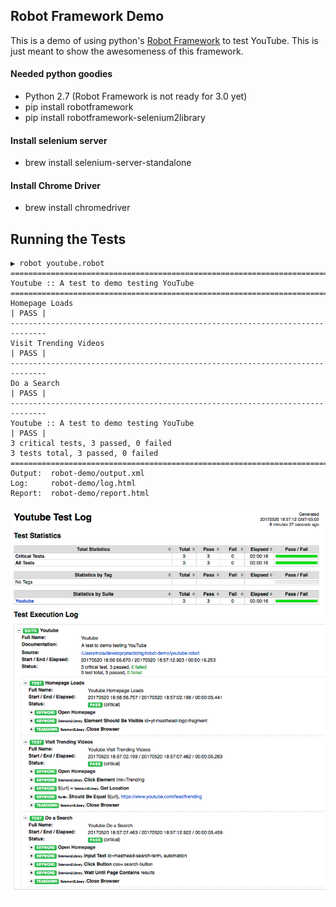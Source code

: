 ## Robot Framework Demo

This is a demo of using python's [Robot Framework](http://robotframework.org/) to test YouTube. This is just meant to show the awesomeness of this framework.

#### Needed python goodies
* Python 2.7 (Robot Framework is not ready for 3.0 yet)
* pip install robotframework
* pip install robotframework-selenium2library

#### Install selenium server
* brew install selenium-server-standalone

#### Install Chrome Driver
* brew install chromedriver 


## Running the Tests 

```
▶ robot youtube.robot
==============================================================================
Youtube :: A test to demo testing YouTube
==============================================================================
Homepage Loads                                                        | PASS |
------------------------------------------------------------------------------
Visit Trending Videos                                                 | PASS |
------------------------------------------------------------------------------
Do a Search                                                           | PASS |
------------------------------------------------------------------------------
Youtube :: A test to demo testing YouTube                             | PASS |
3 critical tests, 3 passed, 0 failed
3 tests total, 3 passed, 0 failed
==============================================================================
Output:  robot-demo/output.xml
Log:     robot-demo/log.html
Report:  robot-demo/report.html
```


![Screenshot](./Report-ScreenShot.png)

